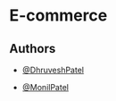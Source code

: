 # E-commerce

## Authors

- [@DhruveshPatel](https://github.com/Dhruvesh54)

- [@MonilPatel](https://www.github.com/Monilbhuva)
